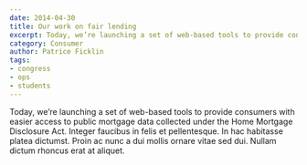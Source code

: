 ```yaml
---
date: 2014-04-30
title: Our work on fair lending
excerpt: Today, we’re launching a set of web-based tools to provide consumers with easier access to public mortgage data collected under the Home Mortgage Disclosure Act. Integer faucibus in felis et pellentesque. In hac habitasse platea dictumst. Proin ac nunc a dui mollis ornare vitae sed dui. Nullam dictum rhoncus erat at aliquet.
category: Consumer
author: Patrice Ficklin
tags:
- congress
- ops
- students
---
```


Today, we’re launching a set of web-based tools to provide consumers with easier access to public mortgage data collected under the Home Mortgage Disclosure Act. Integer faucibus in felis et pellentesque. In hac habitasse platea dictumst. Proin ac nunc a dui mollis ornare vitae sed dui. Nullam dictum rhoncus erat at aliquet.
